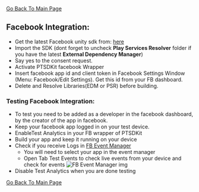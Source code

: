 [Go Back To Main Page](../../README.md)
## Facebook Integration:
* Get the latest Facebook unity sdk from: [here](https://developers.facebook.com/docs/unity/downloads)
* Import the SDK (dont forget to uncheck **Play Services Resolver** folder if you have the latest **External Dependency Manager**) 
* Say yes to the consent request.
* Activate PTSDKit facebook Wrapper
* Insert facebook app id and client token in Facebook Settings Window (Menu:  Facebook/Edit Settings). Get this id  from your FB dashboard.
* Delete and Resolve Libraries(EDM or PSR) before building.

### Testing Facebook Integration:
* To test you need to be added as a developer in the facebook dashboard, by the creator of the app in facebook. 
* Keep your facebook app logged in on your test device.
* EnableTest Analytics in your FB wrapper of PTSDKit
* Build your app and keep it running on your device
* Check if you receive Logs in [FB Event Manager](https://www.facebook.com/events_manager2) 
    * You will need to select your app in the event manager
    * Open Tab Test Events to check live events from your device and check for events
    ![FB Event Manager img](img_0.png)
* Disable Test Analytics when you are done testing



[Go Back To Main Page](../../README.md)
